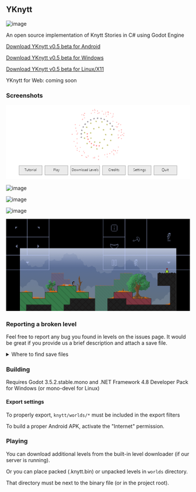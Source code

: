 ## YKnytt

![image](screenshots/cover.png)

An open source implementation of Knytt Stories in C# using Godot Engine

[Download YKnytt v0.5 beta for Android](/releases/download/0.5.0/YKnytt.apk)

[Download YKnytt v0.5 beta for Windows](/releases/download/0.5.0/YKnytt_v0.5.0_win.zip)

[Download YKnytt v0.5 beta for Linux/X11](/releases/download/0.5.0/YKnytt_v0.5.0_linux.zip)

YKnytt for Web: coming soon

### Screenshots

![image](screenshots/screen6.png)

![image](screenshots/screen5.png)

![image](screenshots/screen3.png)

![image](screenshots/screen4.png)

![image](screenshots/screen7.png)

### Reporting a broken level

Feel free to report any bug you found in levels on the issues page. It would be great if you provide us a brief description and attach a save file.

<details>
<summary>Where to find save files</summary>

On Windows: `Users/[User]/AppData/Roaming/Godot/app_userdata/YKnytt/Saves/`

On Linux: `~/.local/share/godot/app_userdata/YKnytt/Saves/`

On mobiles: open the console by pressing [down] + [info] + [jump] simultaneously, and type `save copy`. You will get a save file in your clipboard.
</details>

### Building

Requires Godot 3.5.2.stable.mono and .NET Framework 4.8 Developer Pack for Windows (or mono-devel for Linux)

#### Export settings

To properly export, `knytt/worlds/*` must be included in the export filters

To build a proper Android APK, activate the "Internet" permission.

### Playing

You can download additional levels from the built-in level downloader (if our server is running).

Or you can place packed (.knytt.bin) or unpacked levels in `worlds` directory.

That directory must be next to the binary file (or in the project root).
